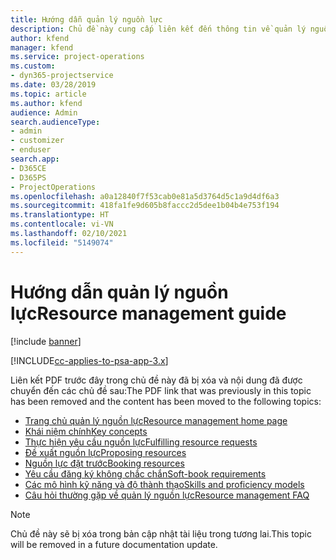 ```yaml
---
title: Hướng dẫn quản lý nguồn lực
description: Chủ đề này cung cấp liên kết đến thông tin về quản lý nguồn lực trong Project Service Automation
author: kfend
manager: kfend
ms.service: project-operations
ms.custom:
- dyn365-projectservice
ms.date: 03/28/2019
ms.topic: article
ms.author: kfend
audience: Admin
search.audienceType:
- admin
- customizer
- enduser
search.app:
- D365CE
- D365PS
- ProjectOperations
ms.openlocfilehash: a0a12840f7f53cab0e81a5d3764d5c1a9d4df6a3
ms.sourcegitcommit: 418fa1fe9d605b8faccc2d5dee1b04b4e753f194
ms.translationtype: HT
ms.contentlocale: vi-VN
ms.lasthandoff: 02/10/2021
ms.locfileid: "5149074"
---
```

# <a name="resource-management-guide"></a><span data-ttu-id="0d07f-103">Hướng dẫn quản lý nguồn lực</span><span class="sxs-lookup"><span data-stu-id="0d07f-103">Resource management guide</span></span>

[!include [banner](../../includes/psa-now-project-operations.md)]

[!INCLUDE[cc-applies-to-psa-app-3.x](../../includes/cc-applies-to-psa-app-3x.md)]

<span data-ttu-id="0d07f-104">Liên kết PDF trước đây trong chủ đề này đã bị xóa và nội dung đã được chuyển đến các chủ đề sau:</span><span class="sxs-lookup"><span data-stu-id="0d07f-104">The PDF link that was previously in this topic has been removed and the content has been moved to the following topics:</span></span>

- [<span data-ttu-id="0d07f-105">Trang chủ quản lý nguồn lực</span><span class="sxs-lookup"><span data-stu-id="0d07f-105">Resource management home page</span></span>](../resource-management-home-page.md)
- [<span data-ttu-id="0d07f-106">Khái niệm chính</span><span class="sxs-lookup"><span data-stu-id="0d07f-106">Key concepts</span></span>](../reports-key-concepts.md)
- [<span data-ttu-id="0d07f-107">Thực hiện yêu cầu nguồn lực</span><span class="sxs-lookup"><span data-stu-id="0d07f-107">Fulfilling resource requests</span></span>](../resource-management-fulfill-requests.md)
- [<span data-ttu-id="0d07f-108">Đề xuất nguồn lực</span><span class="sxs-lookup"><span data-stu-id="0d07f-108">Proposing resources</span></span>](../resource-management-propose-resources.md)
- [<span data-ttu-id="0d07f-109">Nguồn lực đặt trước</span><span class="sxs-lookup"><span data-stu-id="0d07f-109">Booking resources</span></span>](../resource-management-book-resources-scheduleboard.md)
- [<span data-ttu-id="0d07f-110">Yêu cầu đăng ký không chắc chắn</span><span class="sxs-lookup"><span data-stu-id="0d07f-110">Soft-book requirements</span></span>](../resource-management-softbook-requirements.md)
- [<span data-ttu-id="0d07f-111">Các mô hình kỹ năng và độ thành thạo</span><span class="sxs-lookup"><span data-stu-id="0d07f-111">Skills and proficiency models</span></span>](../resource-management-skills-proficiency.md)
- [<span data-ttu-id="0d07f-112">Câu hỏi thường gặp về quản lý nguồn lực</span><span class="sxs-lookup"><span data-stu-id="0d07f-112">Resource management FAQ</span></span>](../resource-management-faq.md)

> [!NOTE]
> <span data-ttu-id="0d07f-113">Chủ đề này sẽ bị xóa trong bản cập nhật tài liệu trong tương lai.</span><span class="sxs-lookup"><span data-stu-id="0d07f-113">This topic will be removed in a future documentation update.</span></span> 
